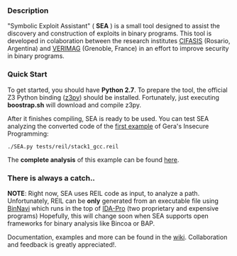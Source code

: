 ### Description

"Symbolic Exploit Assistant" ( **SEA** ) is a small tool designed to assist the discovery and construction of exploits in binary programs. This tool is developed in colaboration between the research institutes [CIFASIS](http://www.cifasis-conicet.gov.ar/) (Rosario, Argentina) and [VERIMAG](http://www-verimag.imag.fr) (Grenoble, France) in an effort to improve security in binary programs.

### Quick Start

To get started, you should have **Python 2.7**. To prepare the tool, the official Z3 Python binding ([z3py](http://research.microsoft.com/en-us/um/redmond/projects/z3/)) should be installed. Fortunately, just executing **boostrap.sh** will download and compile z3py.

After it finishes compiling, SEA is ready to be used. You can test SEA analyzing the converted code of the [first example](http://community.corest.com/~gera/InsecureProgramming/stack1.html) of Gera's Insecure Programming:

    ./SEA.py tests/reil/stack1_gcc.reil
    
The **complete analysis** of this example can be found [here](https://github.com/neuromancer/SEA/wiki/Warming-up-on-stack---1).

### There is always a catch..

**NOTE**: Right now, SEA uses REIL code as input, to analyze a path. Unfortunately, REIL can be **only** generated from an executable file using [BinNavi](http://www.zynamics.com/binnavi.html) which runs in the top of [IDA-Pro](https://www.hex-rays.com/products/ida/index.shtml) (two proprietary and expensive programs)
Hopefully, this will change soon when SEA supports open frameworks for binary analysis like Bincoa or BAP.

Documentation, examples and more can be found in the [wiki](https://github.com/neuromancer/SEA/wiki). Collaboration and feedback is greatly appreciated!.

